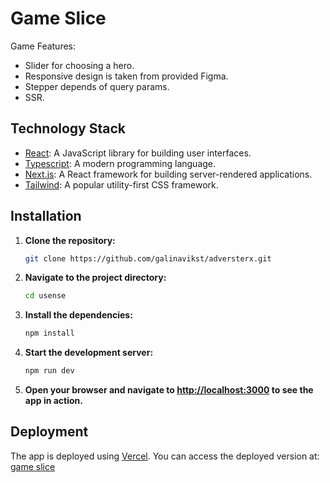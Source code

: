 # Game Slice
Game Features:
  - Slider for choosing a hero.
  - Responsive design is taken from provided Figma.
  - Stepper depends of query params.
  - SSR.

## Technology Stack

- [React](https://reactjs.org/): A JavaScript library for building user interfaces.
- [Typescript](https://www.typescriptlang.org/): A modern programming language.
- [Next.js](https://nextjs.org/): A React framework for building server-rendered applications.
- [Tailwind](https://tailwindcss.com/): A popular utility-first CSS framework.

## Installation

1. **Clone the repository:**

    ```bash
    git clone https://github.com/galinavikst/adversterx.git
    ```

2. **Navigate to the project directory:**

    ```bash
    cd usense
    ```

3. **Install the dependencies:**

    ```bash
    npm install
    ```

4. **Start the development server:**

    ```bash
    npm run dev
    ```

5. **Open your browser and navigate to [http://localhost:3000](http://localhost:3000) to see the app in action.**

## Deployment

The app is deployed using [Vercel](https://vercel.com/). You can access the deployed version at: [game slice](https://adversterx.vercel.app/)
